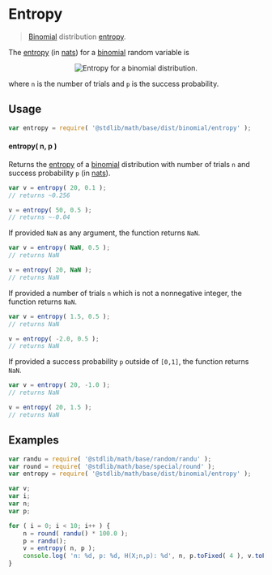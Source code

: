 # Entropy

> [Binomial][binomial] distribution [entropy][entropy].


<!-- Section to include introductory text. Make sure to keep an empty line after the intro `section` element and another before the `/section` close. -->

<section class="intro">

The [entropy][entropy] (in [nats][nats]) for a [binomial][binomial] random variable is

<!-- <equation class="equation" label="eq:binomial_entropy" align="center" raw="H\left( X 
\right) = {\frac {1}{2}}\ln{\big (}2\pi e\,np(1-p){\big )}" alt="Entropy for a binomial distribution."> -->

<div class="equation" align="center" data-raw-text="H \left( X 
\right) = {\frac {1}{2}}\ln{\big (}2\pi e\,np(1-p){\big )}" data-equation="eq:binomial_entropy">
    <img src="" alt="Entropy for a binomial distribution.">
    <br>
</div>

<!-- </equation> -->

where `n` is the number of trials and `p` is the success probability.

</section>

<!-- /.intro -->

<!-- Package usage documentation. -->

<section class="usage">

## Usage

``` javascript
var entropy = require( '@stdlib/math/base/dist/binomial/entropy' );
```

#### entropy( n, p )

Returns the [entropy][entropy] of a [binomial][binomial] distribution with number of trials `n` and success probability `p` (in [nats][nats]).

``` javascript
var v = entropy( 20, 0.1 );
// returns ~0.256

v = entropy( 50, 0.5 );
// returns ~-0.04
```

If provided `NaN` as any argument, the function returns `NaN`.

``` javascript
var v = entropy( NaN, 0.5 );
// returns NaN

v = entropy( 20, NaN );
// returns NaN
```

If provided a number of trials `n` which is not a nonnegative integer, the function returns `NaN`.

``` javascript
var v = entropy( 1.5, 0.5 );
// returns NaN

v = entropy( -2.0, 0.5 );
// returns NaN
```

If provided a success probability `p` outside of `[0,1]`, the function returns `NaN`.

``` javascript
var v = entropy( 20, -1.0 );
// returns NaN

v = entropy( 20, 1.5 );
// returns NaN
```

</section>

<!-- /.usage -->

<!-- Package usage notes. Make sure to keep an empty line after the `section` element and another before the `/section` close. -->

<section class="notes">

</section>

<!-- /.notes -->

<!-- Package usage examples. -->

<section class="examples">

## Examples

``` javascript
var randu = require( '@stdlib/math/base/random/randu' );
var round = require( '@stdlib/math/base/special/round' );
var entropy = require( '@stdlib/math/base/dist/binomial/entropy' );

var v;
var i;
var n;
var p;

for ( i = 0; i < 10; i++ ) {
    n = round( randu() * 100.0 );
    p = randu();
    v = entropy( n, p );
    console.log( 'n: %d, p: %d, H(X;n,p): %d', n, p.toFixed( 4 ), v.toFixed( 4 ) );
}
```

</section>

<!-- /.examples -->

<!-- Section to include cited references. If references are included, add a horizontal rule *before* the section. Make sure to keep an empty line after the `section` element and another before the `/section` close. -->

<section class="references">

</section>

<!-- /.references -->

<!-- Section for all links. Make sure to keep an empty line after the `section` element and another before the `/section` close. -->

<section class="links">

[binomial]: https://en.wikipedia.org/wiki/Binomial_distribution
[entropy]: https://en.wikipedia.org/wiki/Entropy_%28information_theory%29
[nats]: https://en.wikipedia.org/wiki/Nat_%28unit%29

</section>

<!-- /.links -->
